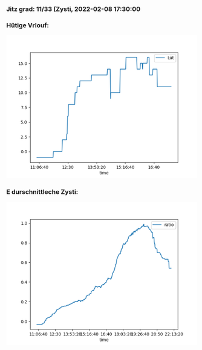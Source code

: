 ### Jitz grad: 11/33 (Zysti, 2022-02-08 17:30:00

### Hütige Vrlouf:
![Graph](Today.png)

### E durschnittleche Zysti:
![Graph](Zysti.png)